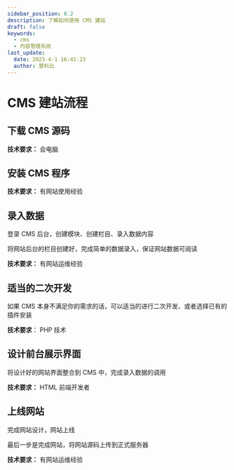 ```yaml
---
sidebar_position: 0.2
description: 了解如何使用 CMS 建站
draft: false
keywords:
  - cms
  - 内容管理系统
last_update:
  date: 2023-4-1 16:41:23
  author: 慧科云
---
```


# CMS 建站流程

## 下载 CMS 源码

**技术要求：** 会电脑

## 安装 CMS 程序

**技术要求：** 有网站使用经验
  
## 录入数据

登录 CMS 后台，创建模块、创建栏目、录入数据内容

将网站后台的栏目创建好，完成简单的数据录入，保证网站数据可阅读

**技术要求：** 有网站运维经验

## 适当的二次开发

如果 CMS 本身不满足你的需求的话，可以适当的进行二次开发、或者选择已有的插件安装

**技术要求**： PHP 技术

## 设计前台展示界面

将设计好的网站界面整合到 CMS 中，完成录入数据的调用

**技术要求：** HTML 前端开发者

## 上线网站

完成网站设计，网站上线

最后一步是完成网站，将网站源码上传到正式服务器

**技术要求：** 有网站运维经验
